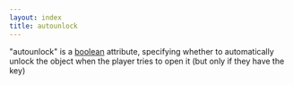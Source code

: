 ```yaml
---
layout: index
title: autounlock
---
```


"autounlock" is a [boolean](../types/boolean.html) attribute, specifying whether to automatically unlock the object when the player tries to open it (but only if they have the key)
